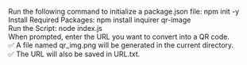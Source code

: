 Run the following command to initialize a package.json file: npm init -y  
Install Required Packages: npm install inquirer qr-image  
Run the Script: node index.js  
When prompted, enter the URL you want to convert into a QR code.  
✅ A file named qr_img.png will be generated in the current directory.  
✅ The URL will also be saved in URL.txt.


